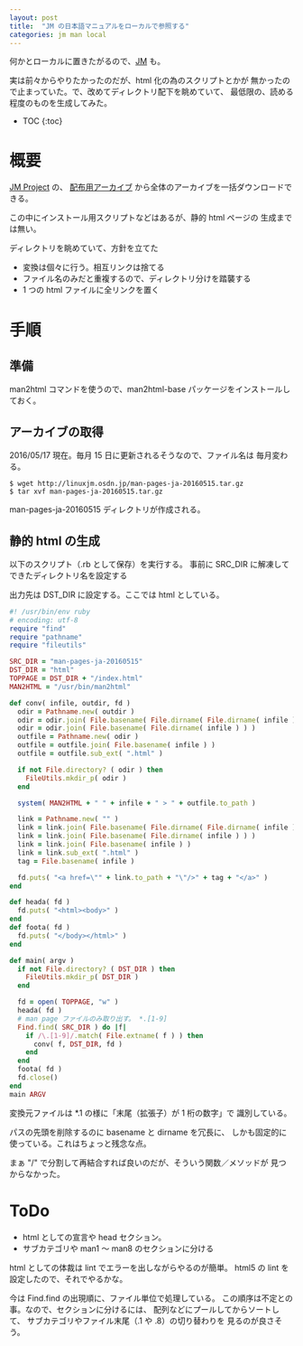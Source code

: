 ```yaml
---
layout: post
title:  "JM の日本語マニュアルをローカルで参照する"
categories: jm man local
---
```

何かとローカルに置きたがるので、[JM](http://linuxjm.osdn.jp/) も。

実は前々からやりたかったのだが、html 化の為のスクリプトとかが
無かったので止まっていた。で、改めてディレクトリ配下を眺めていて、
最低限の、読める程度のものを生成してみた。

* TOC
{:toc}


# 概要
[JM Project](https://osdn.jp/projects/linuxjm/) の、
[配布用アーカイブ](http://linuxjm.osdn.jp/download.html)
から全体のアーカイブを一括ダウンロードできる。

この中にインストール用スクリプトなどはあるが、静的 html ページの
生成までは無い。

ディレクトリを眺めていて、方針を立てた

- 変換は個々に行う。相互リンクは捨てる
- ファイル名のみだと重複するので、ディレクトリ分けを踏襲する
- 1 つの html ファイルに全リンクを置く


# 手順

## 準備
man2html コマンドを使うので、man2html-base パッケージをインストールしておく。


## アーカイブの取得

2016/05/17 現在。毎月 15 日に更新されるそうなので、ファイル名は
毎月変わる。

```console
$ wget http://linuxjm.osdn.jp/man-pages-ja-20160515.tar.gz
$ tar xvf man-pages-ja-20160515.tar.gz
```
man-pages-ja-20160515 ディレクトリが作成される。

## 静的 html の生成

以下のスクリプト（.rb として保存）を実行する。
事前に SRC_DIR に解凍してできたディレクトリ名を設定する

出力先は DST_DIR に設定する。ここでは html としている。

```ruby
#! /usr/bin/env ruby
# encoding: utf-8
require "find"
require "pathname"
require "fileutils"

SRC_DIR = "man-pages-ja-20160515"
DST_DIR = "html"
TOPPAGE = DST_DIR + "/index.html"
MAN2HTML = "/usr/bin/man2html"

def conv( infile, outdir, fd )
  odir = Pathname.new( outdir )
  odir = odir.join( File.basename( File.dirname( File.dirname( infile ) ) ) )
  odir = odir.join( File.basename( File.dirname( infile ) ) )
  outfile = Pathname.new( odir )
  outfile = outfile.join( File.basename( infile ) )
  outfile = outfile.sub_ext( ".html" )

  if not File.directory? ( odir ) then
    FileUtils.mkdir_p( odir )
  end

  system( MAN2HTML + " " + infile + " > " + outfile.to_path )

  link = Pathname.new( "" )
  link = link.join( File.basename( File.dirname( File.dirname( infile ) ) ) )
  link = link.join( File.basename( File.dirname( infile ) ) )
  link = link.join( File.basename( infile ) )
  link = link.sub_ext( ".html" )
  tag = File.basename( infile )

  fd.puts( "<a href=\"" + link.to_path + "\"/>" + tag + "</a>" )
end

def heada( fd )
  fd.puts( "<html><body>" )
end
def foota( fd )
  fd.puts( "</body></html>" )
end

def main( argv )
  if not File.directory? ( DST_DIR ) then
    FileUtils.mkdir_p( DST_DIR )
  end

  fd = open( TOPPAGE, "w" )
  heada( fd )
  # man page ファイルのみ取り出す。 *.[1-9]
  Find.find( SRC_DIR ) do |f|
    if /\.[1-9]/.match( File.extname( f ) ) then
      conv( f, DST_DIR, fd )
    end
  end
  foota( fd )
  fd.close()
end
main ARGV
```

変換元ファイルは *.1 の様に「末尾（拡張子）が 1 桁の数字」で
識別している。

パスの先頭を削除するのに basename と dirname を冗長に、
しかも固定的に使っている。これはちょっと残念な点。

まぁ "/" で分割して再結合すれば良いのだが、そういう関数／メソッドが
見つからなかった。


# ToDo
- html としての宣言や head セクション。
- サブカテゴリや man1 ～ man8 のセクションに分ける

html としての体裁は lint でエラーを出しながらやるのが簡単。
html5 の lint を設定したので、それでやるかな。

今は Find.find の出現順に、ファイル単位で処理している。
この順序は不定との事。なので、セクションに分けるには、
配列などにプールしてからソートして、
サブカテゴリやファイル末尾（.1 や .8）の切り替わりを
見るのが良さそう。
